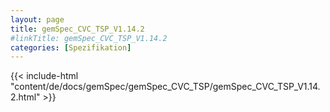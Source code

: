 ```yaml
---
layout: page
title: gemSpec_CVC_TSP_V1.14.2
#linkTitle: gemSpec_CVC_TSP_V1.14.2
categories: [Spezifikation]
---
```

{{< include-html "content/de/docs/gemSpec/gemSpec_CVC_TSP/gemSpec_CVC_TSP_V1.14.2.html" >}}